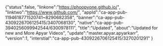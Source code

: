 
{"status":false, "linkone":"https://phoopyone.github.io/", 
"linktwo":"https://www.github.com/",
"appId":"ca-app-pub-1194618771520741~8290682358",
"banner":"ca-app-pub-4309226706125415/3407068130", 
"native":"ca-app-pub-3940256099942544/6300978111",
"title":"Updated", "about":"Updated for new and More Apyar Videos", 
"update":"master.apyar.apyarkarr", 
"version":1, 
"interstial":"ca-app-pub-4309226706125415/3270201291" }

